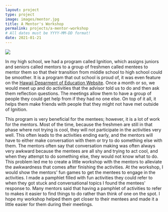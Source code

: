 ```yaml
---
layout: project
type: project
image: images/mentor.jpg
title: A Mentor's Workshop
permalink: projects/a-mentor-workshop
# All dates must be YYYY-MM-DD format!
date: 2021-01-21
---
```


<img class="ui image" src="{{ site.baseurl }}/images/mentor.jpg">


In my high school, we had a program called Ignition, which assigns juniors and seniors called mentors to a group of freshmen called mentees to mentor them so that their transition from middle school to high school could be smoother. It is a program that out school is proud of, it was even feature on the [Hawaii Deparment of Education Website](https://www.hawaiipublicschools.org/VisionForSuccess/SuccessStories/Schools/Pages/McKinley-Ignition.aspx). Once a month or so, we would meet up and do activities that the advisor told us to do and then ask them reflection questions. The meetings allow them to have a group of people they could get help from if they had no one else. On top of it all, it helps them make friends with people that they might not have met outside of Ignition.

This program is very beneficial for the mentees; however, it is a lot of work for the mentors. Most of the time, because the freshmen are still in that phase where not trying is cool, they will not participate in the activities very well. This often leads to the activities ending early, and the mentors will have to either make conversation with them or try to do something else with them. The mentors often say that conversation making was often always very awkward because the mentees are all shy and trying to act cool, and when they attempt to do something else, they would not know what to do.
This problem led me to create a little workshop with the mentors to alleviate the awkwardness that comes after finishing the activities. At the workshop, I would show the mentors' fun games to get the mentees to engage in the activities. I made a pamphlet filled with fun activities they could refer to when they got stuck and conversational topics I found the mentees' response to. Many mentors said that having a pamphlet of activities to refer to makes it easier to find things to do rather than think of one on the spot. I hope my workshop helped them get closer to their mentees and made it a little easier for them during their meetings.
